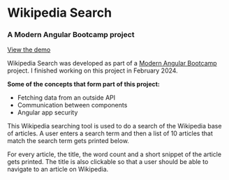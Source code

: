 # Wikipedia Search

### A Modern Angular Bootcamp project

[View the demo](https://wikipedia-search-jet.vercel.app/)

Wikipedia Search was developed as part of a [Modern Angular Bootcamp](https://www.udemy.com/course/the-modern-angular-bootcamp) project. I finished working on this project in February 2024.

**Some of the concepts that form part of this project:**
- Fetching data from an outside API
- Communication between components
- Angular app security<br>

This Wikipedia searching tool is used to do a search of the Wikipedia base of articles. A user enters a search term and then a list of 10 articles that match the search term gets printed below. 

For every article, the title, the word count and a short snippet of the article gets printed. The title is also clickable so that a user should be able to navigate to an article on Wikipedia.


